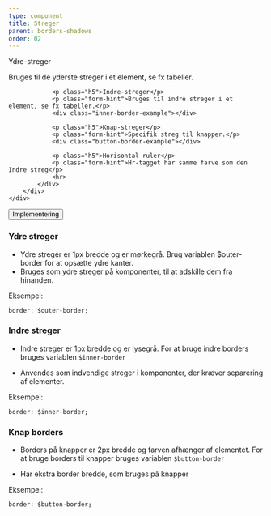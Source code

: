 ```yaml
---
type: component
title: Streger
parent: borders-shadows
order: 02
---
```


<div class="component-preview ">
    <div class="container">
        <div class="row">
            <div class="col-12 col-sm-12 col-md-6">
                <p class="h5">Ydre-streger</p>
                <p class="form-hint">Bruges til de yderste streger i et element, se fx tabeller.</p>
                <div class="outer-border-example"></div>
                
                <p class="h5">Indre-streger</p>
                <p class="form-hint">Bruges til indre streger i et element, se fx tabeller.</p>
                <div class="inner-border-example"></div>
                
                <p class="h5">Knap-streger</p>
                <p class="form-hint">Specifik streg til knapper.</p>
                <div class="button-border-example"></div>
                
                <p class="h5">Horisontal ruler</p>
                <p class="form-hint">Hr-tagget har samme farve som den Indre streg</p>
                <hr>
            </div>
        </div>
    </div>
</div>

<div class="accordion accordion-bordered">
  <button class="button-unstyled accordion-button"
    aria-expanded="false" aria-controls="borders-docs">
    Implementering
  </button>
  <div id="borders-docs" class="accordion-content">
    <section>
        <h3 class="h4">Ydre streger</h3>
        <ul>
            <li>Ydre streger er 1px bredde og er mørkegrå. Brug variablen $outer-border for at opsætte ydre kanter.</li>
            <li>Bruges som ydre streger på komponenter, til at adskille dem fra hinanden.</li>
        </ul>
        <p class="h5 mb-3">Eksempel:</p>
        <div class="code-highlight">
            <code>border: $outer-border;</code>
        </div>
        <h3 class="h4">Indre streger</h3>
        <ul>
            <li><p>Indre streger er 1px bredde og er lysegrå. For at bruge indre borders bruges variablen <code>$inner-border</code></p></li>
            <li><p>Anvendes som indvendige streger i komponenter, der kræver separering af elementer.</p></li>
        </ul>
        <p class="h5 mb-3">Eksempel:</p>
        <div class="code-highlight">
            <code>border: $inner-border;</code>
        </div>
        <h3 class="h4">Knap borders</h3>
        <ul>
            <li><p>Borders på knapper er 2px bredde og farven afhænger af elementet. For at bruge borders til knapper bruges variablen <code>$button-border</code></p></li>
            <li><p>Har ekstra border bredde, som bruges på knapper</p></li>
        </ul>
        <p class="h5 mb-3">Eksempel:</p>
        <div class="code-highlight">
            <code>border: $button-border;</code>
        </div>
    </section>
  </div>
</div>

